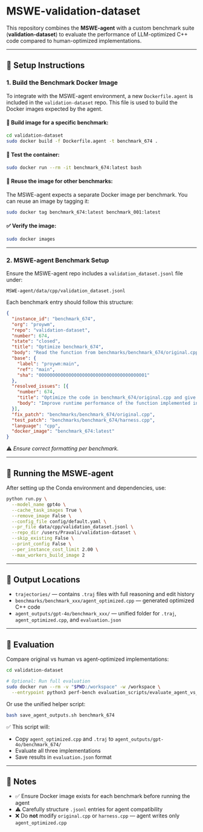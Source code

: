 # MSWE-validation-dataset

This repository combines the **MSWE-agent** with a custom benchmark suite (**validation-dataset**) to evaluate the performance of LLM-optimized C++ code compared to human-optimized implementations.

---

## 🔧 Setup Instructions

### 1. Build the Benchmark Docker Image

To integrate with the MSWE-agent environment, a new `Dockerfile.agent` is included in the `validation-dataset` repo. This file is used to build the Docker images expected by the agent.

#### 🔨 Build image for a specific benchmark:

```bash
cd validation-dataset
sudo docker build -f Dockerfile.agent -t benchmark_674 .
```

#### 🧪 Test the container:

```bash
sudo docker run --rm -it benchmark_674:latest bash
```

#### 🔁 Reuse the image for other benchmarks:

The MSWE-agent expects a separate Docker image per benchmark. You can reuse an image by tagging it:

```bash
sudo docker tag benchmark_674:latest benchmark_001:latest
```

#### ✅ Verify the image:

```bash
sudo docker images
```

---

### 2. MSWE-agent Benchmark Setup

Ensure the MSWE-agent repo includes a `validation_dataset.jsonl` file under:

```
MSWE-agent/data/cpp/validation_dataset.jsonl
```

Each benchmark entry should follow this structure:

```json
{
  "instance_id": "benchmark_674",
  "org": "proywm",
  "repo": "validation-dataset",
  "number": 674,
  "state": "closed",
  "title": "Optimize benchmark_674",
  "body": "Read the function from benchmarks/benchmark_674/original.cpp and write an optimized version to benchmarks/benchmark_674/agent_optimized.cpp. Do not modify original.cpp or harness.cpp. Preserve all macros, constants, and access patterns.",
  "base": {
    "label": "proywm:main",
    "ref": "main",
    "sha": "0000000000000000000000000000000000000001"
  },
  "resolved_issues": [{
    "number": 674,
    "title": "Optimize the code in benchmark_674/original.cpp and give optimized output code in benchmark_674/agent_optimized.cpp",
    "body": "Improve runtime performance of the function implemented in benchmarks/benchmark_674/original.cpp using C++. Preserve all macros, enum constants, and array accesses. Do not modify original.cpp or harness.cpp."
  }],
  "fix_patch": "benchmarks/benchmark_674/original.cpp",
  "test_patch": "benchmarks/benchmark_674/harness.cpp",
  "language": "cpp",
  "docker_image": "benchmark_674:latest"
}
```

⚠️ *Ensure correct formatting per benchmark.*

---

## 🚀 Running the MSWE-agent

After setting up the Conda environment and dependencies, use:

```bash
python run.py \
  --model_name gpt4o \
  --cache_task_images True \
  --remove_image False \
  --config_file config/default.yaml \
  --pr_file data/cpp/validation_dataset.jsonl \
  --repo_dir /users/Pravali/validation-dataset \
  --skip_existing False \
  --print_config False \
  --per_instance_cost_limit 2.00 \
  --max_workers_build_image 2
```

---

## 📂 Output Locations

- `trajectories/` — contains `.traj` files with full reasoning and edit history  
- `benchmarks/benchmark_xxx/agent_optimized.cpp` — generated optimized C++ code  
- `agent_outputs/gpt-4o/benchmark_xxx/` — unified folder for `.traj`, `agent_optimized.cpp`, and `evaluation.json`

---

## 🧪 Evaluation

Compare original vs human vs agent-optimized implementations:

```bash
cd validation-dataset

# Optional: Run full evaluation
sudo docker run --rm -v "$PWD:/workspace" -w /workspace \
  --entrypoint python3 perf-bench evaluation_scripts/evaluate_agent_vs_human.py benchmarks/benchmark_674
```

Or use the unified helper script:

```bash
bash save_agent_outputs.sh benchmark_674
```

✅ This script will:
- Copy `agent_optimized.cpp` and `.traj` to `agent_outputs/gpt-4o/benchmark_674/`
- Evaluate all three implementations
- Save results in `evaluation.json` format

---

## 📌 Notes

- ✅ Ensure Docker image exists for each benchmark before running the agent
- ⚠️ Carefully structure `.jsonl` entries for agent compatibility
- ❌ Do **not** modify `original.cpp` or `harness.cpp` — agent writes only `agent_optimized.cpp`
